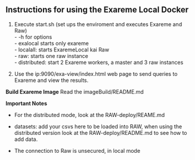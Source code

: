 **Instructions for using the Exareme Local Docker**
-

1) Execute start.sh (set ups the enviroment and executes Exareme and Raw)<br />
        - -h for options<br />
        - exalocal starts only exareme<br />
        - localall: starts ExaremeLocal kai Raw<br />
        - raw: starts one raw instance<br />
        - distributed: start 2 Exareme workers, a master and 3 raw instances<br />

2) Use the ip:9090/exa-view/index.html web page to send queries to Exareme and view the results.


**Build Exareme Image**
Read the imageBuild/README.md

**Important Notes**
- For the distributed mode, look at the RAW-deploy/REAME.md

- datasets: add your csvs here to be loaded into RAW, when using the distributed version look at the RAW-deploy/README.md to see how to add data.

- The connection to Raw is unsecured, in local mode

